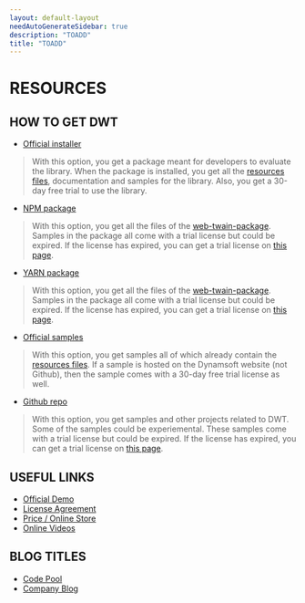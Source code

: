 ```yaml
---
layout: default-layout
needAutoGenerateSidebar: true
description: "TOADD"
title: "TOADD"
---
```


# RESOURCES

## HOW TO GET DWT

* [Official installer](https://www.dynamsoft.com/Downloads/WebTWAIN_Download.aspx)

> With this option, you get a package meant for developers to evaluate the library. When the package is installed, you get all the [resources files]({{site.about}}faqs.html#what-are-the-resources-files), documentation and samples for the library. Also, you get a 30-day free trial to use the library.

* [NPM package](https://www.npmjs.com/package/dwt)

> With this option, you get all the files of the [web-twain-package](https://github.com/dynamsoft-dwt/web-twain-package). Samples in the package all come with a trial license but could be expired. If the license has expired, you can get a trial license on [this page](https://www.dynamsoft.com/customer/license/trialLicense).

* [YARN package](https://yarnpkg.com/package/dwt)

> With this option, you get all the files of the [web-twain-package](https://github.com/dynamsoft-dwt/web-twain-package). Samples in the package all come with a trial license but could be expired. If the license has expired, you can get a trial license on [this page](https://www.dynamsoft.com/customer/license/trialLicense).

* [Official samples](https://www.dynamsoft.com/Downloads/WebTWAIN-Sample-Download.aspx)

> With this option, you get samples all of which already contain the [resources files]({{site.about}}faqs.html#what-are-the-resources-files). If a sample is hosted on the Dynamsoft website (not Github), then the sample comes with a 30-day free trial license as well.

* [Github repo](https://github.com/dynamsoft-dwt)

> With this option, you get samples and other projects related to DWT. Some of the samples could be experiemental. These samples come with a trial license but could be expired. If the license has expired, you can get a trial license on [this page](https://www.dynamsoft.com/customer/license/trialLicense).

## USEFUL LINKS

* [Official Demo](https://demo.dynamsoft.com/dwt/online_demo_scan.aspx)
* [License Agreement](https://www.dynamsoft.com/Products/WebTwain_license.aspx)
* [Price / Online Store](https://www.dynamsoft.com/Secure/imaging-web-application-buyit.aspx#)
* [Online Videos](https://www.youtube.com/user/Dynamsoft)

## BLOG TITLES 

* [Code Pool](https://www.dynamsoft.com/codepool/?s=twain)
* [Company Blog](https://www.dynamsoft.com/blog/?x=0&y=0&s=twain)

 
